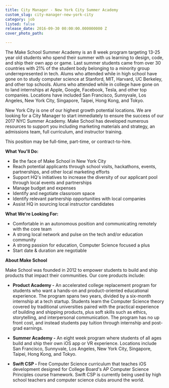 ```yaml
---
title: City Manager - New York City Summer Academy
custom_slug: city-manager-new-york-city
category: job
listed: false
release_date: 2016-09-30 00:00:00.000000000 Z
cover_photo_path: 

---
```

The Make School Summer Academy is an 8 week program targeting 13-25 year old students who spend their summer with us learning to design, code, and ship their own app or game. Last summer students came from over 30 countries with 21% of the student body belonging to a minority group underrepresented in tech. Alums who attended while in high school have gone on to study computer science at Stanford, MIT, Harvard, UC Berkeley, and other top schools. Alums who attended while in college have gone on to land internships at Apple, Google, Facebook, Tesla, and other top companies. Locations have included San Francisco, Sunnyvale, Los Angeles, New York City, Singapore, Taipei, Hong Kong, and Tokyo. 

New York City is one of our highest growth potential locations. We are looking for a City Manager to start immediately to ensure the success of our 2017 NYC Summer Academy. Make School has developed numerous resources to support you including marketing materials and strategy, an admissions team, full curriculum, and instructor training.

This position may be full-time, part-time, or contract-to-hire.

<b>What You'll Do:</b>

- Be the face of Make School in New York City
- Reach potential applicants through school visits, hackathons, events, partnerships, and other local marketing efforts
- Support HQ's initiatives to increase the diversity of our applicant pool through local events and partnerships 
- Manage budget and expenses
- Identify and negotiate classroom space
- Identify relevant partnership opportunities with local companies
- Assist HQ in sourcing local instructor candidates

<b>What We're Looking For:</b>

- Comfortable in an autonomous position and communicating remotely with the core team
- A strong local network and pulse on the tech and/or education community
- A strong passion for education, Computer Science focused a plus
- Start date & duration are negotiable

<b>About Make School</b>

Make School was founded in 2012 to empower students to build and ship products that impact their communities. Our core products include:


-  <b>Product Academy -</b> An accelerated college replacement program for students who want a hands-on and product-oriented educational experience. The program spans two years, divided by a six-month internship at a tech startup. Students learn the Computer Science theory covered by traditional universities paired with the practical experience of building and shipping products, plus soft skills such as ethics, storytelling, and interpersonal communication. The program has no up front cost, and instead students pay tuition through internship and post-grad earnings.


-  <b>Summer Academy -</b> An eight week program where students of all ages build and ship their own iOS app or VR experience. Locations include San Francisco, Sunnyvale, Los Angeles, New York City, Singapore, Taipei, Hong Kong, and Tokyo. 


-  <b>Swift CSP - </b> Free Computer Science curriculum that teaches iOS development designed for College Board's AP Computer Science Principles course framework. Swift CSP is currently being used by high school teachers and computer science clubs around the world.